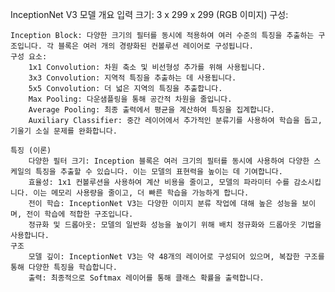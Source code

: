 InceptionNet V3 모델 개요
입력 크기: 3 x 299 x 299 (RGB 이미지)
구성:

    Inception Block: 다양한 크기의 필터를 동시에 적용하여 여러 수준의 특징을 추출하는 구조입니다. 각 블록은 여러 개의 경량화된 컨볼루션 레이어로 구성됩니다.
    구성 요소:
        1x1 Convolution: 차원 축소 및 비선형성 추가를 위해 사용됩니다.
        3x3 Convolution: 지역적 특징을 추출하는 데 사용됩니다.
        5x5 Convolution: 더 넓은 지역의 특징을 추출합니다.
        Max Pooling: 다운샘플링을 통해 공간적 차원을 줄입니다.
        Average Pooling: 최종 출력에서 평균을 계산하여 특징을 집계합니다.
        Auxiliary Classifier: 중간 레이어에서 추가적인 분류기를 사용하여 학습을 돕고, 기울기 소실 문제를 완화합니다.

    특징 (이론)
        다양한 필터 크기: Inception 블록은 여러 크기의 필터를 동시에 사용하여 다양한 스케일의 특징을 추출할 수 있습니다. 이는 모델의 표현력을 높이는 데 기여합니다.
        효율성: 1x1 컨볼루션을 사용하여 계산 비용을 줄이고, 모델의 파라미터 수를 감소시킵니다. 이는 메모리 사용량을 줄이고, 더 빠른 학습을 가능하게 합니다.
        전이 학습: InceptionNet V3는 다양한 이미지 분류 작업에 대해 높은 성능을 보이며, 전이 학습에 적합한 구조입니다.
        정규화 및 드롭아웃: 모델의 일반화 성능을 높이기 위해 배치 정규화와 드롭아웃 기법을 사용합니다.
    구조
        모델 깊이: InceptionNet V3는 약 48개의 레이어로 구성되어 있으며, 복잡한 구조를 통해 다양한 특징을 학습합니다.
        출력: 최종적으로 Softmax 레이어를 통해 클래스 확률을 출력합니다.
